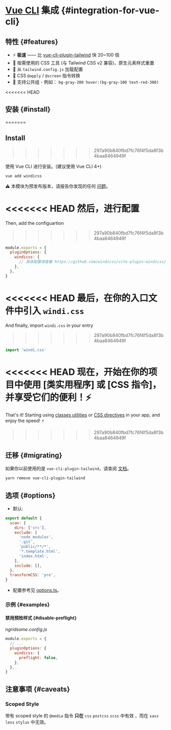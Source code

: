 [CSS directives]: /features/directives
[classes utilities]: /utilities/

<Logo name="vue" class="logo-float-xl"/>

# [Vue CLI](https://cli.vuejs.org) 集成 {#integration-for-vue-cli}

<PackageInfo name="vue-cli-plugin-windicss" author="harlan-zw" />

## 特性 {#features}

- ⚡️ **极速** —— 比 [vue-cli-plugin-tailwind](https://github.com/forsartis/vue-cli-plugin-tailwind) 快 20~100 倍
- 🧩 按需使用的 CSS 工具 (与 Tailwind CSS v2 兼容)，原生元素样式重置
- 🍃 从 `tailwind.config.js` 加载配置
- 📄 CSS `@apply` / `@screen` 指令转换
- 🎳 支持公共组 - 例如： `bg-gray-200 hover:(bg-gray-100 text-red-300)`

<<<<<<< HEAD
## 安装 {#install}
=======
## Install
>>>>>>> 297a90b840fbd7fc76f4f5da8f3b4baa8464949f

使用 Vue CLI 进行安装。(建议使用 Vue CLI 4+)

```
vue add windicss
```

:warning: 本模块为预发布版本，请报告你发现的任何 [问题](https://github.com/windicss/vue-cli-plugin-windicss/issues)。

<<<<<<< HEAD
然后，进行配置
=======
Then, add the configuartion
>>>>>>> 297a90b840fbd7fc76f4f5da8f3b4baa8464949f

```js vue.config.js
module.exports = {
  pluginOptions: {
    windicss: {
      // 具体配置请查看 https://github.com/windicss/vite-plugin-windicss/blob/main/packages/plugin-utils/src/options.ts
    },
  },
}
```

<<<<<<< HEAD
最后，在你的入口文件中引入 `windi.css`
=======
And finally, import `windi.css` in your entry
>>>>>>> 297a90b840fbd7fc76f4f5da8f3b4baa8464949f

```js main.js
import 'windi.css'
```

<<<<<<< HEAD
现在，开始在你的项目中使用 [类实用程序] 或 [CSS 指令]，并享受它们的便利！⚡️
=======
That's it! Starting using [classes utilities] or [CSS directives] in your app, and enjoy the speed! ⚡️
>>>>>>> 297a90b840fbd7fc76f4f5da8f3b4baa8464949f

## 迁移 {#migrating}

如果你以前使用的是 `vue-cli-plugin-tailwind`，请查阅 [文档](https://windicss.netlify.app/guide/migration.html)。

```bash
yarn remove vue-cli-plugin-tailwind
```

## 选项 {#options}

- 默认:

```js
export default {
  scan: {
    dirs: ['src'],
    exclude: [
      'node_modules',
      '.git',
      'public/**/*',
      '*.template.html',
      'index.html',
    ],
    include: [],
  },
  transformCSS: 'pre',
}
```

- 配置参考见 [options.ts](https://github.com/windicss/vite-plugin-windicss/blob/main/packages/plugin-utils/src/options.ts)。

### 示例 {#examples}

#### 禁用预检样式 {#disable-preflight}

_ngridsome.config.js_

```js
module.exports = {
  // ...
  pluginOptions: {
    windicss: {
      preflight: false,
    },
  },
}
```

## 注意事项 {#caveats}

### Scoped Style

带有 scoped style 的 `@media` 指令 **只在** `css` `postcss` `scss` 中有效 ，而在 `sass` `less` `stylus` 中无效。
